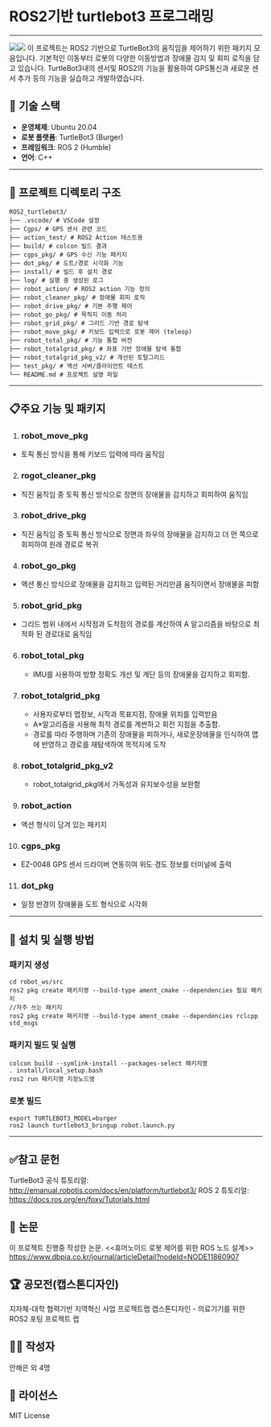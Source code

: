 # ROS2기반 turtlebot3 프로그래밍
---
<img src="https://img.shields.io/badge/c++-00599C?style=for-the-badge&logo=c%2B%2B&logoColor=white"><img src="https://img.shields.io/badge/ros-22314E?style=for-the-badge&logo=ros&logoColor=white"> 
이 프로젝트는 ROS2 기반으로 TurtleBot3의 움직임을 제어하기 위한 패키지 모음입니다.
기본적인 이동부터 로봇의 다양한 이동방법과 장애물 감지 및 회피 로직을 담고 있습니다.
TurtleBot3내의 센서및 ROS2의 기능을 활용하여 GPS통신과 새로운 센서 추가 등의 기능을 실습하고 개발하였습니다.

## 🔧 기술 스택
- **운영체제**: Ubuntu 20.04
- **로봇 플랫폼**: TurtleBot3 (Burger)
- **프레임워크**: ROS 2 (Humble)
- **언어**: C++

---  

## 📁 프로젝트 디렉토리 구조
```
ROS2_turtlebot3/
├── .vscode/ # VSCode 설정
├── Cgps/ # GPS 센서 관련 코드
├── action_test/ # ROS2 Action 테스트용
├── build/ # colcon 빌드 결과
├── cgps_pkg/ # GPS 수신 기능 패키지
├── dot_pkg/ # 도트/경로 시각화 기능
├── install/ # 빌드 후 설치 경로
├── log/ # 실행 중 생성된 로그
├── robot_action/ # ROS2 action 기능 정의
├── robot_cleaner_pkg/ # 장애물 회피 로직
├── robot_drive_pkg/ # 기본 주행 제어
├── robot_go_pkg/ # 목적지 이동 처리
├── robot_grid_pkg/ # 그리드 기반 경로 탐색
├── robot_move_pkg/ # 키보드 입력으로 로봇 제어 (teleop)
├── robot_total_pkg/ # 기능 통합 버전
├── robot_totalgrid_pkg/ # 좌표 기반 장애물 탐색 통합
├── robot_totalgrid_pkg_v2/ # 개선된 토탈그리드
├── test_pkg/ # 액션 서버/클라이언트 테스트
└── README.md # 프로젝트 설명 파일
```
---

## 📋주요 기능 및 패키지
1. ### robot_move_pkg
  -  토픽 통신 방식을 통해 키보드 입력에 따라 움직임
  
2. ### rogot_cleaner_pkg
  -  직진 움직임 중 토픽 통신 방식으로 정면의 장애물을 감지하고 회피하여 움직임

3. ### robot_drive_pkg
  - 직진 움직임 중 토픽 통신 방식으로 정면과 좌우의 장애물을 감지하고 더 먼 쪽으로 회피하여 원래 경로로 복귀

4. ### robot_go_pkg
- 액션 통신 방식으로 장애물을 감지하고 입력된 거리만큼 움직이면서 장애물을 피함

5. ### robot_grid_pkg
  - 그리드 범위 내에서 시작점과 도착점의 경로를 계산하여 A 알고리즘을 바탕으로 최적화 된 경로대로 움직임
    
6. ### robot_total_pkg
   - IMU를 사용하여 방향 정확도 개선 및 계단 등의 장애물을 감지하고 회피함.
     
7. ### robot_totalgrid_pkg
    - 사용자로부터 맵정보, 시작과 목표지점, 장애물 위치를 입력받음
    - A*알고리즘을 사용해 최적 경로를 계싼하고 회전 지점을 추출함.
    - 경로를 따라 주행하며 기존의 장애물을 피하거나, 새로운장애물을 인식하여 맵에 반영하고 경로를 재탐색하여 목적지에 도착
  
8. ### robot_totalgrid_pkg_v2
    - robot_totalgrid_pkg에서 가독성과 유지보수성을 보완함
    
9. ### robot_action
  - 액션 형식이 담겨 있는 패키지
  
10. ### cgps_pkg
   - EZ-0048 GPS 센서 드라이버 연동히여 위도·경도 정보를 터미널에 출력

11. ### dot_pkg
   - 일정 반경의 장애물을 도트 형식으로 시각화
---

## 🚀 설치 및 실행 방법
### 패키지 생성
```
cd robot_ws/src
ros2 pkg create 패키지명 --build-type ament_cmake --dependencies 필요 패키지
//자주 쓰는 패키지
ros2 pkg create 패키지명 --build-type ament_cmake --dependencies rclcpp std_msgs
```

### 패키지 빌드 및 실행
````
colcon build --symlink-install --packages-select 패키지명
. install/local_setup.bash
ros2 run 패키지명 지정노드명
````

### 로봇 빌드
````
export TURTLEBOT3_MODEL=burger
ros2 launch turtlebot3_bringup robot.launch.py
````

---
## ✅참고 문헌
TurtleBot3 공식 튜토리얼: http://emanual.robotis.com/docs/en/platform/turtlebot3/
ROS 2 튜토리얼: https://docs.ros.org/en/foxy/Tutorials.html

## 📄 논문
이 프로젝트 진행중 작성한 논문.
<<휴머노이드 로봇 제어를 위한 ROS 노드 설계>>
https://www.dbpia.co.kr/journal/articleDetail?nodeId=NODE11860907

## 🏆 공모전(캡스톤디자인)
지자체-대학 협력기반 지역혁신 사업 프로젝트랩 캡스톤디자인 - 의료기기를 위한 ROS2 포팅 프로젝트 랩

## 👩‍💻 작성자
안해은 외 4명
  
## 📜 라이선스
MIT License
